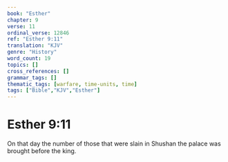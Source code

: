 ```yaml
---
book: "Esther"
chapter: 9
verse: 11
ordinal_verse: 12846
ref: "Esther 9:11"
translation: "KJV"
genre: "History"
word_count: 19
topics: []
cross_references: []
grammar_tags: []
thematic_tags: [warfare, time-units, time]
tags: ["Bible","KJV","Esther"]
---
```


# Esther 9:11

On that day the number of those that were slain in Shushan the palace was brought before the king.
